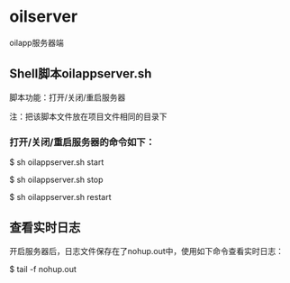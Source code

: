 # oilserver
oilapp服务器端

## Shell脚本oilappserver.sh
脚本功能：打开/关闭/重启服务器

注：把该脚本文件放在项目文件相同的目录下


### 打开/关闭/重启服务器的命令如下：
$ sh oilappserver.sh start

$ sh oilappserver.sh stop

$ sh oilappserver.sh restart

## 查看实时日志
开启服务器后，日志文件保存在了nohup.out中，使用如下命令查看实时日志：

$ tail -f nohup.out